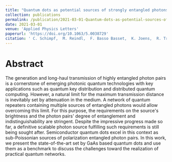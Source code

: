 ```yaml
---
title: "Quantum dots as potential sources of strongly entangled photons: Perspectives and challenges for applications in quantum networks"
collection: publications
permalink: /publication/2021-03-01-Quantum-dots-as-potential-sources-of-strongly-entangled-photons-Perspectives-and-challenges-for-applications-in-quantum-networks
date: 2021-03-01
venue: 'Applied Physics Letters'
paperurl: 'https://doi.org/10.1063/5.0038729'
citation: ' C. Schimpf,  M. Reindl,  F. Basso Basset,  K. Joens,  R. Trotta,  A. Rastelli,  Applied Physics Letters 118, 100502 (2021).'
---
```

# Abstract

The generation and long-haul transmission of highly entangled photon pairs is a cornerstone of emerging photonic quantum technologies with key applications such as quantum key distribution and distributed quantum computing. However, a natural limit for the maximum transmission distance is inevitably set by attenuation in the medium. A network of quantum repeaters containing multiple sources of entangled photons would allow overcoming this limit. For this purpose, the requirements on the source's brightness and the photon pairs' degree of entanglement and indistinguishability are stringent. Despite the impressive progress made so far, a definitive scalable photon source fulfilling such requirements is still being sought after. Semiconductor quantum dots excel in this context as sub-Poissonian sources of polarization entangled photon pairs. In this work, we present the state-of-the-art set by GaAs based quantum dots and use them as a benchmark to discuss the challenges toward the realization of practical quantum networks.
